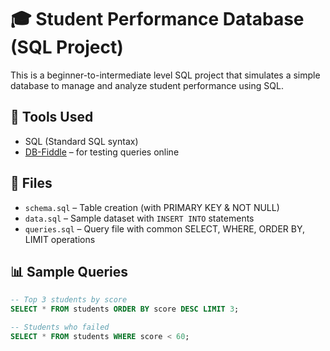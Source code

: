 # 🎓 Student Performance Database (SQL Project)

This is a beginner-to-intermediate level SQL project that simulates a simple database to manage and analyze student performance using SQL.

## 🔧 Tools Used
- SQL (Standard SQL syntax)
- [DB-Fiddle](https://www.db-fiddle.com) – for testing queries online

## 📁 Files
- `schema.sql` – Table creation (with PRIMARY KEY & NOT NULL)
- `data.sql` – Sample dataset with `INSERT INTO` statements
- `queries.sql` – Query file with common SELECT, WHERE, ORDER BY, LIMIT operations

## 📊 Sample Queries
```sql
-- Top 3 students by score
SELECT * FROM students ORDER BY score DESC LIMIT 3;

-- Students who failed
SELECT * FROM students WHERE score < 60;

